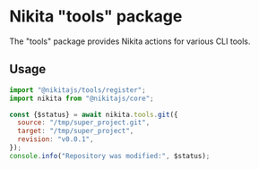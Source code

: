 
# Nikita "tools" package

The "tools" package provides Nikita actions for various CLI tools.

## Usage

```js
import "@nikitajs/tools/register";
import nikita from "@nikitajs/core";

const {$status} = await nikita.tools.git({
  source: "/tmp/super_project.git",
  target: "/tmp/super_project",
  revision: "v0.0.1",
});
console.info("Repository was modified:", $status);
```
